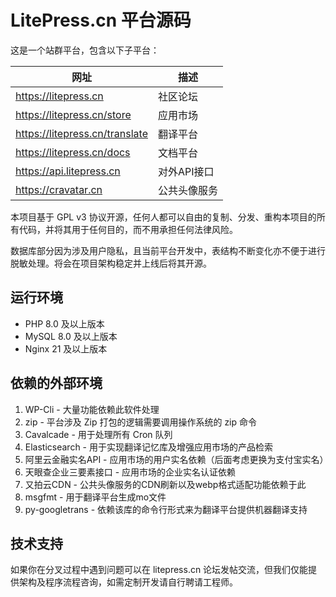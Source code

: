 # LitePress.cn 平台源码

这是一个站群平台，包含以下子平台：

|  网址   | 描述  |
|  ----  | ----  |
| https://litepress.cn  | 社区论坛 |
| https://litepress.cn/store  | 应用市场 |
| https://litepress.cn/translate  | 翻译平台 |
| https://litepress.cn/docs  | 文档平台 |
| https://api.litepress.cn  | 对外API接口 |
| https://cravatar.cn  | 公共头像服务 |

本项目基于 GPL v3 协议开源，任何人都可以自由的复制、分发、重构本项目的所有代码，并将其用于任何目的，而不用承担任何法律风险。

数据库部分因为涉及用户隐私，且当前平台开发中，表结构不断变化亦不便于进行脱敏处理。将会在项目架构稳定并上线后将其开源。

## 运行环境

 - PHP 8.0 及以上版本
 - MySQL 8.0 及以上版本
 - Nginx 21 及以上版本

## 依赖的外部环境

 1. WP-Cli - 大量功能依赖此软件处理
 2. zip - 平台涉及 Zip 打包的逻辑需要调用操作系统的 zip 命令
 3. Cavalcade - 用于处理所有 Cron 队列
 4. Elasticsearch - 用于实现翻译记忆库及增强应用市场的产品检索
 5. 阿里云金融实名API - 应用市场的用户实名依赖（后面考虑更换为支付宝实名）
 6. 天眼查企业三要素接口 - 应用市场的企业实名认证依赖
 7. 又拍云CDN - 公共头像服务的CDN刷新以及webp格式适配功能依赖于此
 8. msgfmt - 用于翻译平台生成mo文件
 9. py-googletrans - 依赖该库的命令行形式来为翻译平台提供机器翻译支持

## 技术支持

如果你在分叉过程中遇到问题可以在 litepress.cn 论坛发帖交流，但我们仅能提供架构及程序流程咨询，如需定制开发请自行聘请工程师。
